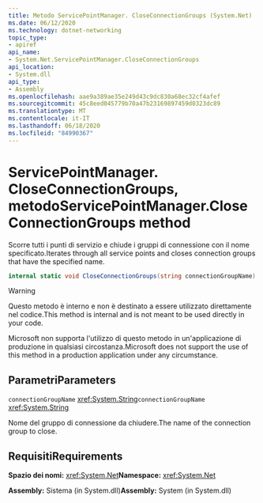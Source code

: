 ```yaml
---
title: Metodo ServicePointManager. CloseConnectionGroups (System.Net)
ms.date: 06/12/2020
ms.technology: dotnet-networking
topic_type:
- apiref
api_name:
- System.Net.ServicePointManager.CloseConnectionGroups
api_location:
- System.dll
api_type:
- Assembly
ms.openlocfilehash: aae9a389ae35e249d43c9dc830a68ec32cf4afef
ms.sourcegitcommit: 45c8eed045779b70a47b23169897459d0323dc89
ms.translationtype: MT
ms.contentlocale: it-IT
ms.lasthandoff: 06/18/2020
ms.locfileid: "84990367"
---
```

# <a name="servicepointmanagercloseconnectiongroups-method"></a><span data-ttu-id="2f260-102">ServicePointManager. CloseConnectionGroups, metodo</span><span class="sxs-lookup"><span data-stu-id="2f260-102">ServicePointManager.CloseConnectionGroups method</span></span>

<span data-ttu-id="2f260-103">Scorre tutti i punti di servizio e chiude i gruppi di connessione con il nome specificato.</span><span class="sxs-lookup"><span data-stu-id="2f260-103">Iterates through all service points and closes connection groups that have the specified name.</span></span>

```csharp
internal static void CloseConnectionGroups(string connectionGroupName)
```

> [!WARNING]
> <span data-ttu-id="2f260-104">Questo metodo è interno e non è destinato a essere utilizzato direttamente nel codice.</span><span class="sxs-lookup"><span data-stu-id="2f260-104">This method is internal and is not meant to be used directly in your code.</span></span>
>
> <span data-ttu-id="2f260-105">Microsoft non supporta l'utilizzo di questo metodo in un'applicazione di produzione in qualsiasi circostanza.</span><span class="sxs-lookup"><span data-stu-id="2f260-105">Microsoft does not support the use of this method in a production application under any circumstance.</span></span>

## <a name="parameters"></a><span data-ttu-id="2f260-106">Parametri</span><span class="sxs-lookup"><span data-stu-id="2f260-106">Parameters</span></span>

<span data-ttu-id="2f260-107">`connectionGroupName` <xref:System.String></span><span class="sxs-lookup"><span data-stu-id="2f260-107">`connectionGroupName` <xref:System.String></span></span>

<span data-ttu-id="2f260-108">Nome del gruppo di connessione da chiudere.</span><span class="sxs-lookup"><span data-stu-id="2f260-108">The name of the connection group to close.</span></span>

## <a name="requirements"></a><span data-ttu-id="2f260-109">Requisiti</span><span class="sxs-lookup"><span data-stu-id="2f260-109">Requirements</span></span>

<span data-ttu-id="2f260-110">**Spazio dei nomi:** <xref:System.Net></span><span class="sxs-lookup"><span data-stu-id="2f260-110">**Namespace:** <xref:System.Net></span></span>

<span data-ttu-id="2f260-111">**Assembly:** Sistema (in System.dll)</span><span class="sxs-lookup"><span data-stu-id="2f260-111">**Assembly:** System (in System.dll)</span></span>
